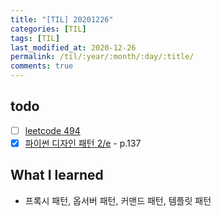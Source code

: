 ```yaml
---
title: "[TIL] 20201226"
categories: [TIL]
tags: [TIL]
last_modified_at: 2020-12-26
permalink: /til/:year/:month/:day/:title/
comments: true
---
```

## todo
- [ ] [leetcode 494](https://leetcode.com/problems/target-sum/description/)
- [X] [파이썬 디자인 패턴 2/e]() - p.137

## What I learned
* 프록시 패턴, 옵서버 패턴, 커맨드 패턴, 템플릿 패턴
